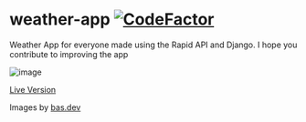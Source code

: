 # weather-app [![CodeFactor](https://www.codefactor.io/repository/github/obloevkomronbek/weather-app/badge)](https://www.codefactor.io/repository/github/obloevkomronbek/weather-app)
Weather App for everyone made using the Rapid API and Django. I hope you contribute to improving the app

![image](https://bmcdn.nl/assets/weather-icons/v2.1/fill/clear-day.svg)

[Live Version](https://weather-site-app.herokuapp.com)

Images by [bas.dev](https://bas.dev)
